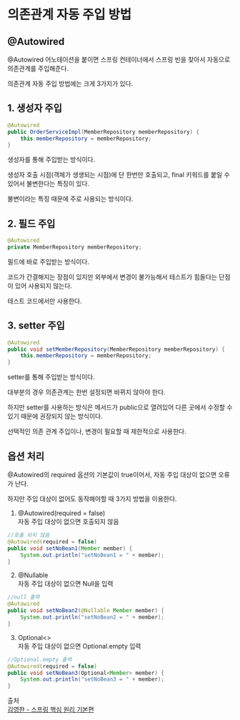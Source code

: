 # 의존관계 자동 주입 방법


## @Autowired
@Autowired 어노테이션을 붙이면 스프링 컨테이너에서 스프링 빈을 찾아서 자동으로 의존관계를 주입해준다.  

의존관계 자동 주입 방법에는 크게 3가지가 있다. 

## 1. 생성자 주입
```java
@Autowired
public OrderServiceImpl(MemberRepository memberRepository) {
    this.memberRepository = memberRepository;
}
```
생성자를 통해 주입받는 방식이다.  

생성자 호출 시점(객체가 생생되는 시점)에 단 한번만 호출되고, final 키워드를 붙일 수 있어서 불변한다는 특징이 있다.  

불변이라는 특징 때문에 주로 사용되는 방식이다.  

## 2. 필드 주입
```java
@Autowired
private MemberRepository memberRepository;
```
필드에 바로 주입받는 방식이다.  

코드가 간결해지는 장점이 있지만 외부에서 변경이 불가능해서 테스트가 힘들다는 단점이 있어 사용되지 않는다.  

테스트 코드에서만 사용한다.  
## 3. setter 주입
```java
@Autowired
public void setMemberRepository(MemberRepository memberRepository) {
    this.memberRepository = memberRepository;
}
```
setter를 통해 주입받는 방식이다.  

대부분의 경우 의존관계는 한번 설정되면 바뀌지 않아야 한다.  

하지만 setter를 사용하는 방식은 메서드가 public으로 열려있어 다른 곳에서 수정할 수 있기 때문에 권장되지 않는 방식이다.  

선택적인 의존 관계 주입이나, 변경이 필요할 때 제한적으로 사용한다.  

## 옵션 처리
@Autowired의 required 옵션의 기본값이 true이어서, 자동 주입 대상이 없으면 오류가 난다.  

하지만 주입 대상이 없어도 동작해야할 때 3가지 방법을 이용한다.  

1. @Autowired(required = false)  
자동 주입 대상이 없으면 호출되지 않음
```java
//호출 되지 않음
@Autowired(required = false)
public void setNoBean1(Member member) {
    System.out.println("setNoBean1 = " + member);
}
```
2. @Nullable  
자동 주입 대상이 없으면 Null을 입력
```java
//null 출력
@Autowired
public void setNoBean2(@Nullable Member member) {
    System.out.println("setNoBean2 = " + member);
}
```
3. Optional<>  
자동 주입 대상이 없으면 Optional.empty 입력
```java
//Optional.empty 출력
@Autowired(required = false)
public void setNoBean3(Optional<Member> member) {
    System.out.println("setNoBean3 = " + member);
}
```















출처  
<a href="https://www.inflearn.com/course/%EC%8A%A4%ED%94%84%EB%A7%81-%ED%95%B5%EC%8B%AC-%EC%9B%90%EB%A6%AC-%EA%B8%B0%EB%B3%B8%ED%8E%B8#">김영한 - 스프링 핵심 원리 기본편</a>
